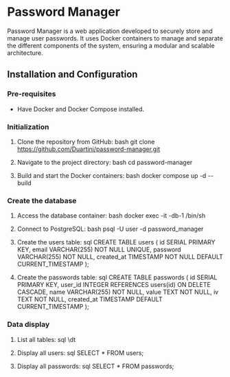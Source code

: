 # Password Manager

Password Manager is a web application developed to securely store and manage user passwords. It uses Docker containers to manage and separate the different components of the system, ensuring a modular and scalable architecture.

## Installation and Configuration

### Pre-requisites
- Have Docker and Docker Compose installed.

### Initialization
1. Clone the repository from GitHub:
    bash
    git clone https://github.com/Duartini/password-manager.git
    
2. Navigate to the project directory:
    bash
    cd password-manager
    
3. Build and start the Docker containers:
    bash
    docker compose up -d --build
    

### Create the database
1. Access the database container:
    bash
    docker exec -it <name container>-db-1 /bin/sh
    
2. Connect to PostgreSQL:
    bash
    psql -U user -d password_manager
    
3. Create the users table:
    sql
    CREATE TABLE users (
        id SERIAL PRIMARY KEY,
        email VARCHAR(255) NOT NULL UNIQUE,
        password VARCHAR(255) NOT NULL,
        created_at TIMESTAMP NOT NULL DEFAULT CURRENT_TIMESTAMP
    );
    
4. Create the passwords table:
    sql
    CREATE TABLE passwords (
        id SERIAL PRIMARY KEY,
        user_id INTEGER REFERENCES users(id) ON DELETE CASCADE,
        name VARCHAR(255) NOT NULL,
        value TEXT NOT NULL,
        iv TEXT NOT NULL,
        created_at TIMESTAMP DEFAULT CURRENT_TIMESTAMP
    );
    

### Data display
1. List all tables:
    sql
    \dt
    
2. Display all users:
    sql
    SELECT * FROM users;
    
3. Display all passwords:
    sql
    SELECT * FROM passwords;
    
